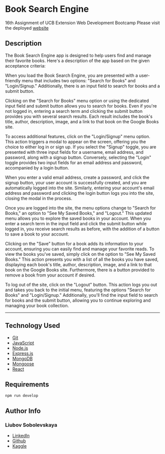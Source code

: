 # Book Search Engine

16th Assignment of UCB Extension Web Development Bootcamp
Please visit the deployed [website](https://luba-deployed-book-search.herokuapp.com/)
## Description

The Book Search Engine app is designed to help users find and manage their favorite books. Here's a description of the app based on the given acceptance criteria:

When you load the Book Search Engine, you are presented with a user-friendly menu that includes two options: "Search for Books" and "Login/Signup." Additionally, there is an input field to search for books and a submit button.

Clicking on the "Search for Books" menu option or using the dedicated input field and submit button allows you to search for books. Even if you're not logged in, entering a search term and clicking the submit button provides you with several search results. Each result includes the book's title, author, description, image, and a link to that book on the Google Books site.

To access additional features, click on the "Login/Signup" menu option. This action triggers a modal to appear on the screen, offering you the choice to either log in or sign up. If you select the "Signup" toggle, you are presented with three input fields for a username, email address, and password, along with a signup button. Conversely, selecting the "Login" toggle provides two input fields for an email address and password, accompanied by a login button.

When you enter a valid email address, create a password, and click the signup button, your user account is successfully created, and you are automatically logged into the site. Similarly, entering your account's email address and password and clicking the login button logs you into the site, closing the modal in the process.

Once you are logged into the site, the menu options change to "Search for Books," an option to "See My Saved Books," and "Logout." This updated menu allows you to explore the saved books in your account. When you enter a search term in the input field and click the submit button while logged in, you receive search results as before, with the addition of a button to save a book to your account.

Clicking on the "Save" button for a book adds its information to your account, ensuring you can easily find and manage your favorite reads. To view the books you've saved, simply click on the option to "See My Saved Books." This action presents you with a list of all the books you have saved, displaying each book's title, author, description, image, and a link to that book on the Google Books site. Furthermore, there is a button provided to remove a book from your account if desired.

To log out of the site, click on the "Logout" button. This action logs you out and takes you back to the initial menu, featuring the options "Search for Books" and "Login/Signup." Additionally, you'll find the input field to search for books and the submit button, allowing you to continue exploring and managing your book collection.



---

## Technology Used

- [Git](https://git-scm.com/)
- [JavaScript](https://www.javascript.com/)
- [Node.js](https://nodejs.dev/)
- [Express.js](https://expressjs.com/)
- [MongoDB](https://www.mongodb.com/)
- [Mongoose](https://www.npmjs.com/package/mongoose)
- [React](https://react.dev/)

## Requirements

```
npm run develop
```

## Author Info

### Liubov Sobolevskaya

- [LinkedIn](https://www.linkedin.com/in/liubov-sobolevskaya/)
- [Github](https://github.com/LiubovSobolevskaya)
- [Kaggle](https://www.kaggle.com/lyubovsobolevskaya)

